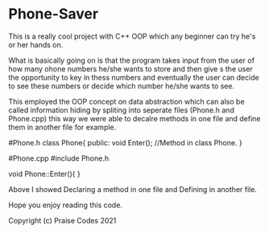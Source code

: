 # Phone-Saver

This is a really cool project with C++ OOP which any beginner can try he's or her hands on.

What is basically going on is that the program takes input from the user of how many ohone numbers he/she wants to store and then give s the user the opportunity to key in thess
numbers and eventually the user can decide to see these numbers or decide which number he/she wants to see.

This employed the OOP concept on data abstraction which can also be called information hiding by spliting into seperate files (Phone.h and Phone.cpp) this way we were able to decalre methods in one file and define them in another file for example.

#Phone.h
class Phone{
  public:
    void Enter(); //Method in class Phone.
}

#Phone.cpp
#include Phone.h

void Phone::Enter(){
}

Above I showed Declaring a method in one file and Defining in another file.

Hope you enjoy reading this code.

Copyright (c) Praise Codes 2021

